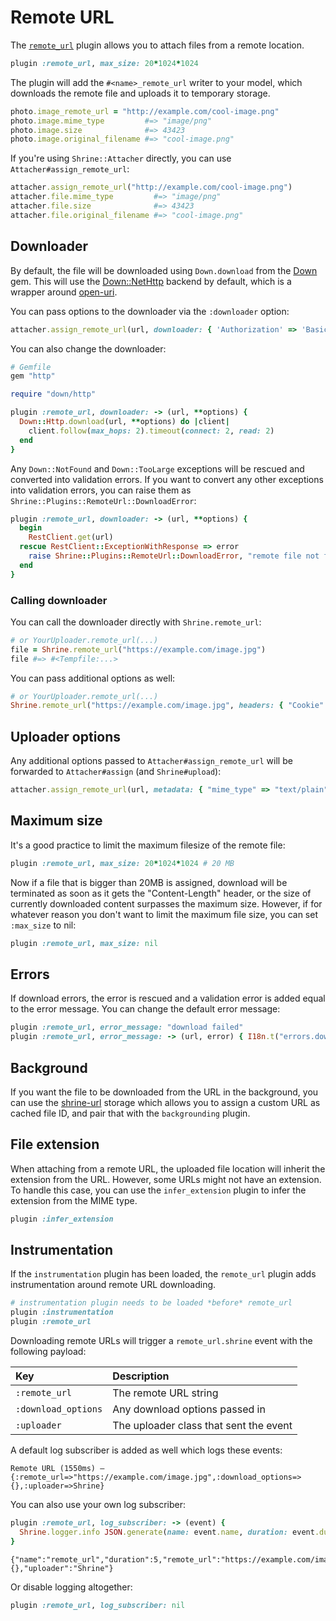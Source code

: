 # Remote URL

The [`remote_url`][remote_url] plugin allows you to attach files from a remote
location.

```rb
plugin :remote_url, max_size: 20*1024*1024
```

The plugin will add the `#<name>_remote_url` writer to your model, which
downloads the remote file and uploads it to temporary storage.

```rb
photo.image_remote_url = "http://example.com/cool-image.png"
photo.image.mime_type         #=> "image/png"
photo.image.size              #=> 43423
photo.image.original_filename #=> "cool-image.png"
```

If you're using `Shrine::Attacher` directly, you can use
`Attacher#assign_remote_url`:

```rb
attacher.assign_remote_url("http://example.com/cool-image.png")
attacher.file.mime_type         #=> "image/png"
attacher.file.size              #=> 43423
attacher.file.original_filename #=> "cool-image.png"
```

## Downloader

By default, the file will be downloaded using `Down.download` from the [Down]
gem. This will use the [Down::NetHttp] backend by default, which is a wrapper
around [open-uri].

You can pass options to the downloader via the `:downloader` option:

```rb
attacher.assign_remote_url(url, downloader: { 'Authorization' => 'Basic ...' })
```

You can also change the downloader:

```rb
# Gemfile
gem "http"
```
```rb
require "down/http"

plugin :remote_url, downloader: -> (url, **options) {
  Down::Http.download(url, **options) do |client|
    client.follow(max_hops: 2).timeout(connect: 2, read: 2)
  end
}
```

Any `Down::NotFound` and `Down::TooLarge` exceptions will be rescued and
converted into validation errors. If you want to convert any other exceptions
into validation errors, you can raise them as
`Shrine::Plugins::RemoteUrl::DownloadError`:

```rb
plugin :remote_url, downloader: -> (url, **options) {
  begin
    RestClient.get(url)
  rescue RestClient::ExceptionWithResponse => error
    raise Shrine::Plugins::RemoteUrl::DownloadError, "remote file not found"
  end
}
```

### Calling downloader

You can call the downloader directly with `Shrine.remote_url`:

```rb
# or YourUploader.remote_url(...)
file = Shrine.remote_url("https://example.com/image.jpg")
file #=> #<Tempfile:...>
```

You can pass additional options as well:

```rb
# or YourUploader.remote_url(...)
Shrine.remote_url("https://example.com/image.jpg", headers: { "Cookie" => "..." })
```

## Uploader options

Any additional options passed to `Attacher#assign_remote_url` will be forwarded
to `Attacher#assign` (and `Shrine#upload`):

```rb
attacher.assign_remote_url(url, metadata: { "mime_type" => "text/plain" })
```

## Maximum size

It's a good practice to limit the maximum filesize of the remote file:

```rb
plugin :remote_url, max_size: 20*1024*1024 # 20 MB
```

Now if a file that is bigger than 20MB is assigned, download will be terminated
as soon as it gets the "Content-Length" header, or the size of currently
downloaded content surpasses the maximum size. However, if for whatever reason
you don't want to limit the maximum file size, you can set `:max_size` to nil:

```rb
plugin :remote_url, max_size: nil
```

## Errors

If download errors, the error is rescued and a validation error is added equal
to the error message. You can change the default error message:

```rb
plugin :remote_url, error_message: "download failed"
plugin :remote_url, error_message: -> (url, error) { I18n.t("errors.download_failed") }
```

## Background

If you want the file to be downloaded from the URL in the background, you can
use the [shrine-url] storage which allows you to assign a custom URL as cached
file ID, and pair that with the `backgrounding` plugin.

## File extension

When attaching from a remote URL, the uploaded file location will inherit the
extension from the URL. However, some URLs might not have an extension. To
handle this case, you can use the `infer_extension` plugin to infer the
extension from the MIME type.

```rb
plugin :infer_extension
```

## Instrumentation

If the `instrumentation` plugin has been loaded, the `remote_url` plugin adds
instrumentation around remote URL downloading.

```rb
# instrumentation plugin needs to be loaded *before* remote_url
plugin :instrumentation
plugin :remote_url
```

Downloading remote URLs will trigger a `remote_url.shrine` event with the
following payload:

| Key                 | Description                            |
| :--                 | :----                                  |
| `:remote_url`       | The remote URL string                  |
| `:download_options` | Any download options passed in         |
| `:uploader`         | The uploader class that sent the event |

A default log subscriber is added as well which logs these events:

```
Remote URL (1550ms) – {:remote_url=>"https://example.com/image.jpg",:download_options=>{},:uploader=>Shrine}
```

You can also use your own log subscriber:

```rb
plugin :remote_url, log_subscriber: -> (event) {
  Shrine.logger.info JSON.generate(name: event.name, duration: event.duration, **event.payload)
}
```
```
{"name":"remote_url","duration":5,"remote_url":"https://example.com/image.jpg","download_options":{},"uploader":"Shrine"}
```

Or disable logging altogether:

```rb
plugin :remote_url, log_subscriber: nil
```

[remote_url]: /lib/shrine/plugins/remote_url.rb
[Down]: https://github.com/janko/down
[Down::NetHttp]: https://github.com/janko/down#downnethttp
[open-uri]: https://ruby-doc.org/stdlib/libdoc/open-uri/rdoc/OpenURI.html
[http.rb]: https://github.com/httprb/http
[shrine-url]: https://github.com/shrinerb/shrine-url
